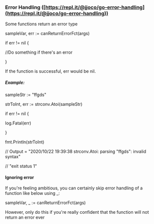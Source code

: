 ### Error Handling ([https://repl.it/@jjoco/go-error-handling](https://repl.it/@jjoco/go-error-handling))

Some functions return an error type

sampleVar, err := canReturnErrorFct(args)

if err != nil {

//Do something if there&#39;s an error

}

If the function is successful, err would be nil.

##### Example:

sampleStr := &quot;ffgds&quot;

strToInt, err := strconv.Atoi(sampleStr)

if err != nil {

log.Fatal(err)

}

fmt.Println(strToInt)

// Output = &quot;2020/10/22 19:39:38 strconv.Atoi: parsing &quot;ffgds&quot;: invalid syntax&quot;

// &quot;exit status 1&quot;

#### Ignoring error

If you&#39;re feeling ambitious, you can certainly skip error handling of a function like below using \_:

sampleVar, \_ := canReturnErrorFct(args)

However, only do this if you&#39;re really confident that the function will not return an error ever